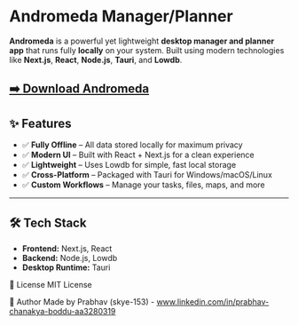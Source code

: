 # Andromeda Manager/Planner

**Andromeda** is a powerful yet lightweight **desktop manager and planner app** that runs fully **locally** on your system. Built using modern technologies like **Next.js**, **React**, **Node.js**, **Tauri**, and **Lowdb**.

[➡️ **Download Andromeda**](https://github.com/skye-153/Andromeda/releases)
---

## ✨ Features

- ✅ **Fully Offline** – All data stored locally for maximum privacy  
- ✅ **Modern UI** – Built with React + Next.js for a clean experience  
- ✅ **Lightweight** – Uses Lowdb for simple, fast local storage  
- ✅ **Cross-Platform** – Packaged with Tauri for Windows/macOS/Linux  
- ✅ **Custom Workflows** – Manage your tasks, files, maps, and more

---
## 🛠 Tech Stack

- **Frontend:** Next.js, React  
- **Backend:** Node.js, Lowdb  
- **Desktop Runtime:** Tauri

📄 License
MIT License

👤 Author
Made by Prabhav (skye-153) - 
www.linkedin.com/in/prabhav-chanakya-boddu-aa3280319

